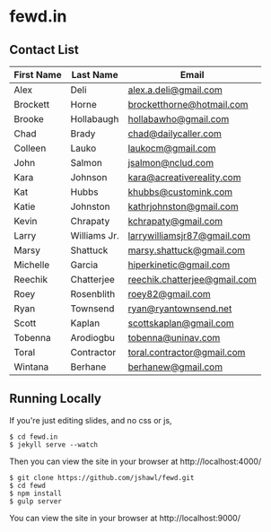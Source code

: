 # fewd.in

## Contact List

| First Name    | Last Name     | Email |
| ------------- |-------------| -----|
|Alex|	Deli|	alex.a.deli@gmail.com
|Brockett|	Horne|	brocketthorne@hotmail.com
|Brooke	|Hollabaugh|	hollabawho@gmail.com
|Chad	|Brady	|chad@dailycaller.com
|Colleen	|Lauko|	laukocm@gmail.com
|John	|Salmon	|jsalmon@nclud.com
|Kara	|Johnson|	kara@acreativereality.com
|Kat|	Hubbs|	khubbs@customink.com
|Katie	|Johnston|	kathrjohnston@gmail.com
|Kevin	|Chrapaty|	kchrapaty@gmail.com
|Larry	|Williams Jr.|	larrywilliamsjr87@gmail.com
|Marsy	|Shattuck	|marsy.shattuck@gmail.com
|Michelle|	Garcia|	hiperkinetic@gmail.com
|Reechik|	Chatterjee|	reechik.chatterjee@gmail.com
|Roey	|Rosenblith	|roey82@gmail.com
|Ryan	|Townsend|	ryan@ryantownsend.net
|Scott	|Kaplan	|scottskaplan@gmail.com
|Tobenna|	Arodiogbu|	tobenna@uninav.com
|Toral	|Contractor	|toral.contractor@gmail.com
|Wintana|	Berhane	|berhanew@gmail.com

## Running Locally

If you're just editing slides, and no css or js,

    $ cd fewd.in
    $ jekyll serve --watch

Then you can view the site in your browser at http://localhost:4000/


    $ git clone https://github.com/jshawl/fewd.git
    $ cd fewd
    $ npm install
    $ gulp server

You can view the site in your browser at http://localhost:9000/ 
